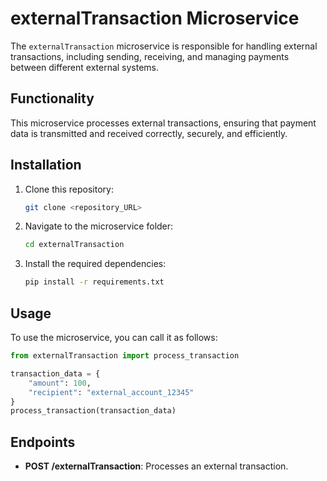 
# externalTransaction Microservice

The `externalTransaction` microservice is responsible for handling external transactions, including sending, receiving, and managing payments between different external systems.

## Functionality

This microservice processes external transactions, ensuring that payment data is transmitted and received correctly, securely, and efficiently.

## Installation

1. Clone this repository:

   ```bash
   git clone <repository_URL>
   ```

2. Navigate to the microservice folder:

   ```bash
   cd externalTransaction
   ```

3. Install the required dependencies:

   ```bash
   pip install -r requirements.txt
   ```

## Usage

To use the microservice, you can call it as follows:

```python
from externalTransaction import process_transaction

transaction_data = {
    "amount": 100,
    "recipient": "external_account_12345"
}
process_transaction(transaction_data)
```

## Endpoints

- **POST /externalTransaction**: Processes an external transaction.
